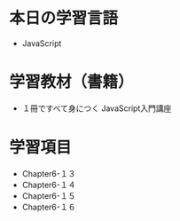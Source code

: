 # 本日の学習言語
- JavaScript
# 学習教材（書籍）
- １冊ですべて身につく JavaScript入門講座
# 学習項目
- Chapter6-１３
- Chapter6-１４
- Chapter6-１５
- Chapter6-１６

